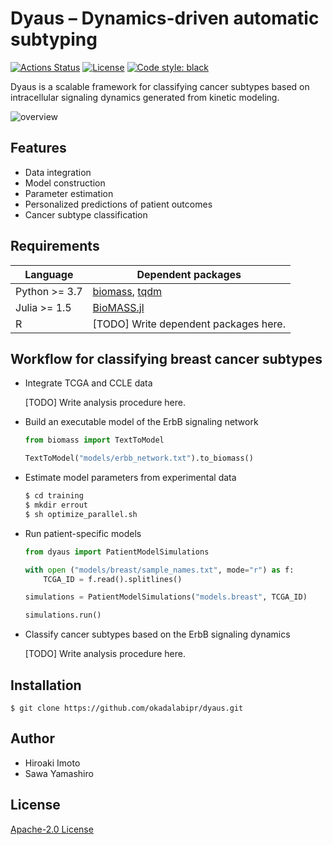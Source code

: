 # Dyaus – Dynamics-driven automatic subtyping

[![Actions Status](https://github.com/okadalabipr/dyaus/workflows/Tests/badge.svg)](https://github.com/okadalabipr/dyaus/actions)
[![License](https://img.shields.io/badge/License-Apache%202.0-brightgreen.svg)](https://opensource.org/licenses/Apache-2.0)
[![Code style: black](https://img.shields.io/badge/code%20style-black-000000.svg)](https://github.com/psf/black)

Dyaus is a scalable framework for classifying cancer subtypes based on intracellular signaling dynamics generated from kinetic modeling.

![overview](https://raw.githubusercontent.com/okadalabipr/dyaus/master/resources/images/overview.png)

## Features

- Data integration
- Model construction
- Parameter estimation
- Personalized predictions of patient outcomes
- Cancer subtype classification

## Requirements

| Language      | Dependent packages                                                                      |
| ------------- | --------------------------------------------------------------------------------------- |
| Python >= 3.7 | [biomass](https://github.com/okadalabipr/biomass), [tqdm](https://github.com/tqdm/tqdm) |
| Julia >= 1.5  | [BioMASS.jl](https://github.com/himoto/BioMASS.jl)                                      |
| R             | [TODO] Write dependent packages here.                                                   |

## Workflow for classifying breast cancer subtypes

- Integrate TCGA and CCLE data

  [TODO] Write analysis procedure here.

- Build an executable model of the ErbB signaling network

  ```python
  from biomass import TextToModel

  TextToModel("models/erbb_network.txt").to_biomass()
  ```

- Estimate model parameters from experimental data

  ```bash
  $ cd training
  $ mkdir errout
  $ sh optimize_parallel.sh
  ```

- Run patient-specific models

  ```python
  from dyaus import PatientModelSimulations

  with open ("models/breast/sample_names.txt", mode="r") as f:
      TCGA_ID = f.read().splitlines()

  simulations = PatientModelSimulations("models.breast", TCGA_ID)

  simulations.run()
  ```

- Classify cancer subtypes based on the ErbB signaling dynamics

  [TODO] Write analysis procedure here.

## Installation

```
$ git clone https://github.com/okadalabipr/dyaus.git
```

## Author

- Hiroaki Imoto
- Sawa Yamashiro

## License

[Apache-2.0 License](LICENSE)
